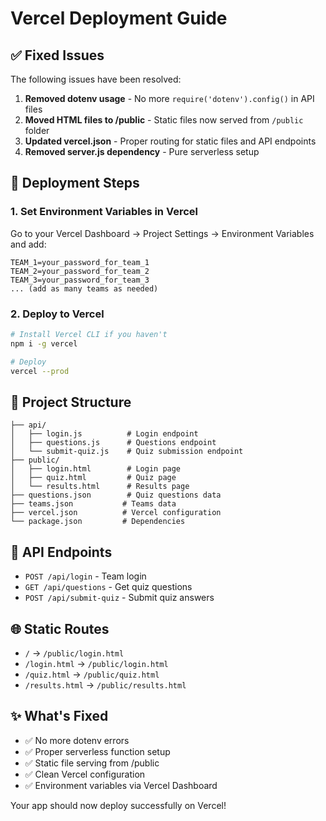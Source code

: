 # Vercel Deployment Guide

## ✅ Fixed Issues

The following issues have been resolved:

1. **Removed dotenv usage** - No more `require('dotenv').config()` in API files
2. **Moved HTML files to /public** - Static files now served from `/public` folder
3. **Updated vercel.json** - Proper routing for static files and API endpoints
4. **Removed server.js dependency** - Pure serverless setup

## 🚀 Deployment Steps

### 1. Set Environment Variables in Vercel

Go to your Vercel Dashboard → Project Settings → Environment Variables and add:

```
TEAM_1=your_password_for_team_1
TEAM_2=your_password_for_team_2
TEAM_3=your_password_for_team_3
... (add as many teams as needed)
```

### 2. Deploy to Vercel

```bash
# Install Vercel CLI if you haven't
npm i -g vercel

# Deploy
vercel --prod
```

## 📁 Project Structure

```
├── api/
│   ├── login.js          # Login endpoint
│   ├── questions.js      # Questions endpoint  
│   └── submit-quiz.js    # Quiz submission endpoint
├── public/
│   ├── login.html        # Login page
│   ├── quiz.html         # Quiz page
│   └── results.html      # Results page
├── questions.json        # Quiz questions data
├── teams.json           # Teams data
├── vercel.json          # Vercel configuration
└── package.json         # Dependencies
```

## 🔗 API Endpoints

- `POST /api/login` - Team login
- `GET /api/questions` - Get quiz questions
- `POST /api/submit-quiz` - Submit quiz answers

## 🌐 Static Routes

- `/` → `/public/login.html`
- `/login.html` → `/public/login.html`
- `/quiz.html` → `/public/quiz.html`
- `/results.html` → `/public/results.html`

## ✨ What's Fixed

- ✅ No more dotenv errors
- ✅ Proper serverless function setup
- ✅ Static file serving from /public
- ✅ Clean Vercel configuration
- ✅ Environment variables via Vercel Dashboard

Your app should now deploy successfully on Vercel!
